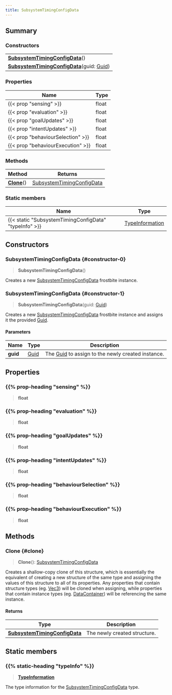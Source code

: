 ```yaml
---
title: SubsystemTimingConfigData
---
```


## Summary

### Constructors

|  |
| --- |
| **[SubsystemTimingConfigData](#constructor-0)**() |
| **[SubsystemTimingConfigData](#constructor-1)**(guid: [Guid](/vext/ref/shared/type/guid)) |

### Properties

| Name | Type |
| ---- | ---- |
| {{< prop "sensing" >}} | float |
| {{< prop "evaluation" >}} | float |
| {{< prop "goalUpdates" >}} | float |
| {{< prop "intentUpdates" >}} | float |
| {{< prop "behaviourSelection" >}} | float |
| {{< prop "behaviourExecution" >}} | float |

### Methods

| Method | Returns |
| ------ | ------- |
| **[Clone](#clone)**() | [SubsystemTimingConfigData](/vext/ref/fb/subsystemtimingconfigdata) |

### Static members

| Name | Type |
| ---- | ---- |
| {{< static "SubsystemTimingConfigData" "typeInfo" >}} | [TypeInformation](/vext/ref/shared/type/typeinformation) |

## Constructors

### SubsystemTimingConfigData {#constructor-0}

> **SubsystemTimingConfigData**()

Creates a new [SubsystemTimingConfigData](/vext/ref/fb/subsystemtimingconfigdata) frostbite instance.

### SubsystemTimingConfigData {#constructor-1}

> **SubsystemTimingConfigData**(guid: [Guid](/vext/ref/shared/type/guid))

Creates a new [SubsystemTimingConfigData](/vext/ref/fb/subsystemtimingconfigdata) frostbite instance and assigns it the provided [Guid](/vext/ref/shared/type/guid).

#### Parameters

| Name | Type | Description |
| ---- | ---- | ----------- |
| **guid** | [Guid](/vext/ref/shared/type/guid) | The [Guid](/vext/ref/shared/type/guid) to assign to the newly created instance. |

## Properties

### {{% prop-heading "sensing" %}}

> **float**

### {{% prop-heading "evaluation" %}}

> **float**

### {{% prop-heading "goalUpdates" %}}

> **float**

### {{% prop-heading "intentUpdates" %}}

> **float**

### {{% prop-heading "behaviourSelection" %}}

> **float**

### {{% prop-heading "behaviourExecution" %}}

> **float**

## Methods

### Clone {#clone}

> **Clone**(): [SubsystemTimingConfigData](/vext/ref/fb/subsystemtimingconfigdata)

Creates a shallow-copy clone of this structure, which is essentially the equivalent of creating a new structure of the same type and assigning the values of this structure to all of its properties. Any properties that contain structure types (eg. [Vec3](/vext/ref/shared/type/vec3)) will be cloned when assigning, while properties that contain instance types (eg. [DataContainer](/vext/ref/shared/type/datacontainer)) will be referencing the same instance.

#### Returns

| Type | Description |
| ---- | ----------- |
| **[SubsystemTimingConfigData](/vext/ref/fb/subsystemtimingconfigdata)** | The newly created structure. |

## Static members

### {{% static-heading "typeInfo" %}}

> **[TypeInformation](/vext/ref/shared/type/typeinformation)**

The type information for the [SubsystemTimingConfigData](/vext/ref/fb/subsystemtimingconfigdata) type.

